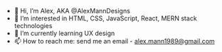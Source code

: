 - 👋 Hi, I’m Alex, AKA @AlexMannDesigns
- 👀 I’m interested in HTML, CSS, JavaScript, React, MERN stack technologies
- 🌱 I’m currently learning UX design
- 📫 How to reach me: send me an email - alex.mann1989@gmail.com

<!---
AlexMannDesigns/AlexMannDesigns is a ✨ special ✨ repository because its `README.md` (this file) appears on your GitHub profile.
You can click the Preview link to take a look at your changes.
--->

